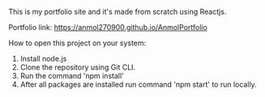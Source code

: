 This is my portfolio site and it's made from scratch using Reactjs.

Portfolio link: https://anmol270900.github.io/AnmolPortfolio

How to open this project on your system:
1. Install node.js
2. Clone the repository using Git CLI.
3. Run the command 'npm install'
4. After all packages are installed run command 'npm start' to run locally.
